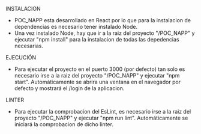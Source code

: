INSTALACION

- POC_NAPP esta desarrollado en React por lo que para la instalacion de dependencias es necesario tener instalado Node.
- Una vez instalado Node, hay que ir a la raiz del proyecto "/POC_NAPP" y ejecutar "npm install" para la instalacion de todas las depedencias necesarias.

EJECUCIÓN

- Para ejecutar el proyecto en el puerto 3000 (por defecto) tan solo es necesario irse a la raiz del proyecto "/POC_NAPP" y ejecutar "npm start". Automáticamente se abrira una ventana en el navegador por defecto y mostrará el /login de la aplicacion.

LINTER

- Para ejecutar la comprobacion del EsLint, es necesario irse a la raiz del proyecto "/POC_NAPP" y ejecutar "npm run lint". Automáticamente se iniciará la comprobacion de dicho linter.

